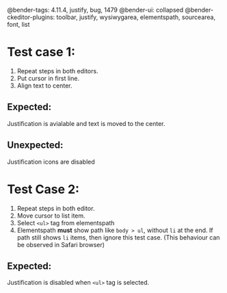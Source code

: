 @bender-tags: 4.11.4, justify, bug, 1479
@bender-ui: collapsed
@bender-ckeditor-plugins: toolbar, justify, wysiwygarea, elementspath, sourcearea, font, list

# Test case 1:
1. Repeat steps in both editors.
2. Put cursor in first line.
3. Align text to center.
## Expected:
Justification is avialable and text is moved to the center.
## Unexpected:
Justification icons are disabled

# Test Case 2:
1. Repeat steps in both editor.
2. Move cursor to list item.
3. Select `<ul>` tag from elementspath
4. Elementspath **must** show path like `body > ul`, without `li` at the end. If path still shows `li` items, then ignore this test case. (This behaviour can be observed in Safari browser)
## Expected:
Justification is disabled when `<ul>` tag is selected.
